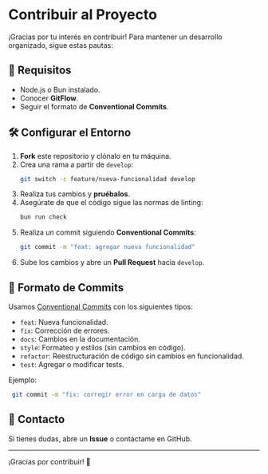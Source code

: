 # Contribuir al Proyecto

¡Gracias por tu interés en contribuir! Para mantener un desarrollo organizado, sigue estas pautas:

## 📌 Requisitos

- Node.js o Bun instalado.
- Conocer **GitFlow**.
- Seguir el formato de **Conventional Commits**.

## 🛠 Configurar el Entorno

1. **Fork** este repositorio y clónalo en tu máquina.
2. Crea una rama a partir de `develop`:
   ```sh
   git switch -c feature/nueva-funcionalidad develop
   ```
3. Realiza tus cambios y **pruébalos**.
4. Asegúrate de que el código sigue las normas de linting:
   ```sh
   bun run check
   ```
5. Realiza un commit siguiendo **Conventional Commits**:
   ```sh
   git commit -m "feat: agregar nueva funcionalidad"
   ```
6. Sube los cambios y abre un **Pull Request** hacia `develop`.

## 📌 Formato de Commits

Usamos [Conventional Commits](https://www.conventionalcommits.org/) con los siguientes tipos:

- `feat`: Nueva funcionalidad.
- `fix`: Corrección de errores.
- `docs`: Cambios en la documentación.
- `style`: Formateo y estilos (sin cambios en código).
- `refactor`: Reestructuración de código sin cambios en funcionalidad.
- `test`: Agregar o modificar tests.

Ejemplo:
```sh
 git commit -m "fix: corregir error en carga de datos"
```

## 📩 Contacto

Si tienes dudas, abre un **Issue** o contáctame en GitHub.

---

¡Gracias por contribuir! 🚀
